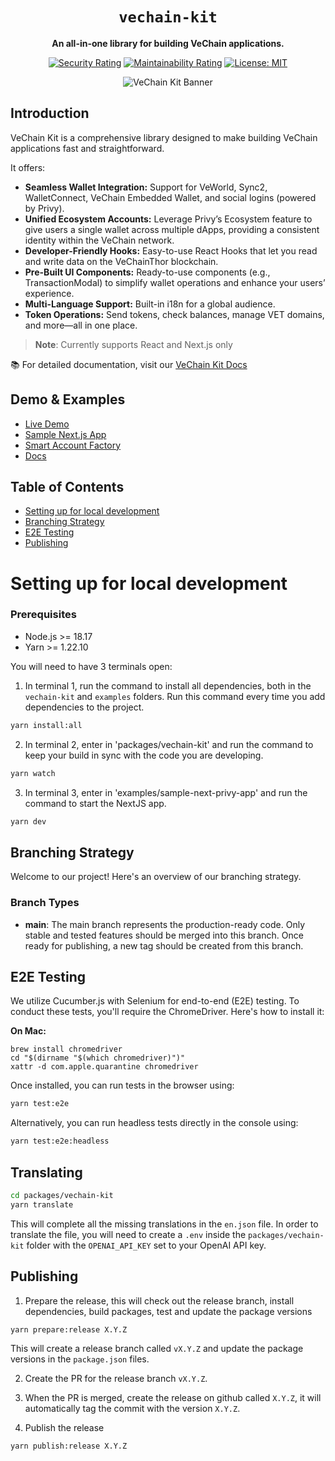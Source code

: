<div align="center">
    <h1><code>vechain-kit</code></h1>
    <p>
        <strong>An all-in-one library for building VeChain applications.</strong>
    </p>
    <p>
        <a href="https://sonarcloud.io/project/overview?id=vechain_vechain-dapp-kit"><img src="https://sonarcloud.io/api/project_badges/measure?project=vechain_vechain-dapp-kit&metric=security_rating&token=69ceb851539382455c3eba073d1690bb58147af5" alt="Security Rating"></a>
        <a href="https://sonarcloud.io/project/overview?id=vechain_vechain-dapp-kit"><img src="https://sonarcloud.io/api/project_badges/measure?project=vechain_vechain-dapp-kit&metric=sqale_rating&token=69ceb851539382455c3eba073d1690bb58147af5" alt="Maintainability Rating"></a>
        <a href="https://github.com/vechain/vechain-dapp-kit/blob/main/LICENSE"><img src="https://img.shields.io/badge/License-MIT-blue.svg" alt="License: MIT"></a>
    </p>
    <img src="https://i.ibb.co/k539SN7/kit-banner.png" alt="VeChain Kit Banner">
</div>

## Introduction

VeChain Kit is a comprehensive library designed to make building VeChain applications fast and straightforward.

It offers:

-   <b>Seamless Wallet Integration:</b> Support for VeWorld, Sync2, WalletConnect, VeChain Embedded Wallet, and social logins (powered by Privy).
-   <b>Unified Ecosystem Accounts:</b> Leverage Privy’s Ecosystem feature to give users a single wallet across multiple dApps, providing a consistent identity within the VeChain network.
-   <b>Developer-Friendly Hooks:</b> Easy-to-use React Hooks that let you read and write data on the VeChainThor blockchain.
-   <b>Pre-Built UI Components:</b> Ready-to-use components (e.g., TransactionModal) to simplify wallet operations and enhance your users’ experience.
-   <b>Multi-Language Support:</b> Built-in i18n for a global audience.
-   <b>Token Operations:</b> Send tokens, check balances, manage VET domains, and more—all in one place.

> **Note**: Currently supports React and Next.js only

📚 For detailed documentation, visit our [VeChain Kit Docs](https://docs.vechain-kit.vechain.org/)

## Demo & Examples

-   [Live Demo](https://vechain-kit.vechain.org/)
-   [Sample Next.js App](https://github.com/vechain/vechain-kit/tree/main/examples/next-template)
-   [Smart Account Factory](https://vechain.github.io/smart-accounts-factory/)
-   [Docs](https://docs.vechain-kit.vechain.org/)

## Table of Contents

-   [Setting up for local development](#setting-up-for-local-development)
-   [Branching Strategy](#branching-strategy)
-   [E2E Testing](#e2e-testing)
-   [Publishing](#publishing)

# Setting up for local development

### Prerequisites

-   Node.js >= 18.17
-   Yarn >= 1.22.10

You will need to have 3 terminals open:

1. In terminal 1, run the command to install all dependencies, both in the `vechain-kit` and `examples` folders. Run this command every time you add dependencies to the project.

```bash
yarn install:all
```

2. In terminal 2, enter in 'packages/vechain-kit' and run the command to keep your build in sync with the code you are developing.

```bash
yarn watch
```

3. In terminal 3, enter in 'examples/sample-next-privy-app' and run the command to start the NextJS app.

```bash
yarn dev
```

## Branching Strategy

Welcome to our project! Here's an overview of our branching strategy.

### Branch Types

-   **main**: The main branch represents the production-ready code. Only stable and tested features should be merged into
    this branch. Once ready for publishing, a new tag should be created from this branch.

## E2E Testing

We utilize Cucumber.js with Selenium for end-to-end (E2E) testing. To conduct these tests, you'll require the ChromeDriver. Here's how to install it:

**On Mac:**

```shell
brew install chromedriver
cd "$(dirname "$(which chromedriver)")"
xattr -d com.apple.quarantine chromedriver
```

Once installed, you can run tests in the browser using:

```bash
yarn test:e2e
```

Alternatively, you can run headless tests directly in the console using:

```bash
yarn test:e2e:headless
```

## Translating

```bash
cd packages/vechain-kit
yarn translate
```

This will complete all the missing translations in the `en.json` file.
In order to translate the file, you will need to create a `.env` inside the `packages/vechain-kit` folder with the `OPENAI_API_KEY` set to your OpenAI API key.

## Publishing

1. Prepare the release, this will check out the release branch, install dependencies, build packages, test and update the package versions

```bash
yarn prepare:release X.Y.Z
```

This will create a release branch called `vX.Y.Z` and update the package versions in the `package.json` files.

2. Create the PR for the release branch `vX.Y.Z`.

3. When the PR is merged, create the release on github called `X.Y.Z`, it will automatically tag the commit with the version `X.Y.Z`.

4. Publish the release

```bash
yarn publish:release X.Y.Z
```
